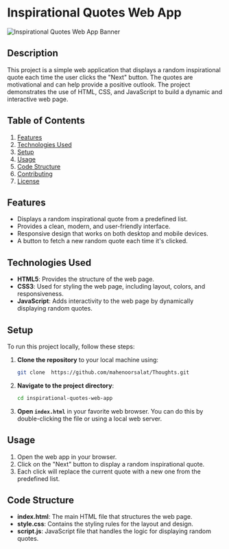 # Inspirational Quotes Web App

![Inspirational Quotes Web App Banner](https://images.pexels.com/photos/9969147/pexels-photo-9969147.jpeg?auto=compress&cs=tinysrgb&w=600)

## Description

This project is a simple web application that displays a random inspirational quote each time the user clicks the "Next" button. The quotes are motivational and can help provide a positive outlook. The project demonstrates the use of HTML, CSS, and JavaScript to build a dynamic and interactive web page.

## Table of Contents

1. [Features](#features)
2. [Technologies Used](#technologies-used)
3. [Setup](#setup)
4. [Usage](#usage)
5. [Code Structure](#code-structure)
6. [Contributing](#contributing)
7. [License](#license)

## Features

- Displays a random inspirational quote from a predefined list.
- Provides a clean, modern, and user-friendly interface.
- Responsive design that works on both desktop and mobile devices.
- A button to fetch a new random quote each time it's clicked.

## Technologies Used

- **HTML5**: Provides the structure of the web page.
- **CSS3**: Used for styling the web page, including layout, colors, and responsiveness.
- **JavaScript**: Adds interactivity to the web page by dynamically displaying random quotes.

## Setup

To run this project locally, follow these steps:

1. **Clone the repository** to your local machine using:

    ```bash
    git clone  https://github.com/mahenoorsalat/Thoughts.git
    ```

2. **Navigate to the project directory**:

    ```bash
    cd inspirational-quotes-web-app
    ```

3. **Open `index.html`** in your favorite web browser. You can do this by double-clicking the file or using a local web server.

## Usage

1. Open the web app in your browser.
2. Click on the "Next" button to display a random inspirational quote.
3. Each click will replace the current quote with a new one from the predefined list.

## Code Structure

- **index.html**: The main HTML file that structures the web page.
- **style.css**: Contains the styling rules for the layout and design.
- **script.js**: JavaScript file that handles the logic for displaying random quotes.